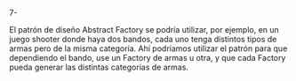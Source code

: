 7-

El patrón de diseño Abstract Factory se podría utilizar, por ejemplo, en un juego shooter donde haya dos bandos, cada uno tenga distintos tipos de armas pero de la misma categoría. Ahí podríamos utilizar el patrón para que dependiendo el bando, use un Factory de armas u otra, y que cada Factory pueda generar las distintas categorías de armas. 